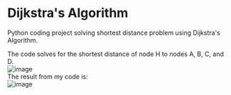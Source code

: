 # Dijkstra's Algorithm
Python coding project solving shortest distance problem using Dijkstra's Algorithm.

The code solves for the shortest distance of node H to nodes A, B, C, and D. <br>
![image](https://github.com/user-attachments/assets/a749984b-576c-482a-8eec-a0509efa4573)
<br>
The result from my code is:<br>
![image](https://github.com/user-attachments/assets/0aba7e08-d52d-41d0-a80d-943f7ee9f85b)


